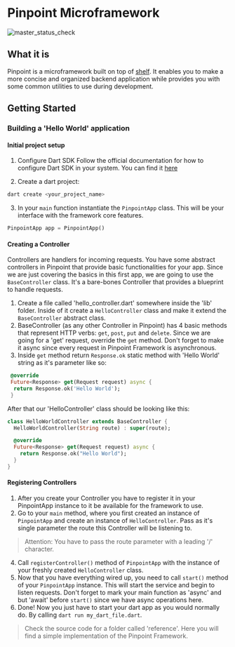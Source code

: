 # Pinpoint Microframework

![master_status_check](https://github.com/github/docs/actions/workflows/main.yml/badge.svg?branch=master)

## What it is
Pinpoint is a microframework built on top of [shelf](https://pub.dev/packages/shelf). It enables you to make a more concise and organized backend application while provides you with some common utilities to use during development.

## Getting Started

### Building a 'Hello World' application

#### Initial project setup

1. Configure Dart SDK
Follow the official documentation for how to configure Dart SDK in your system. You can find it [here](https://dart.dev/get-dart)

2. Create a dart project:
```bash
dart create <your_project_name>
```
3. In your `main` function instantiate the `PinpointApp` class. This will be your interface with the framework core features.
```dart
PinpointApp app = PinpointApp()
```

#### Creating a Controller
Controllers are handlers for incoming requests. You have some abstract controllers in Pinpoint that provide basic functionalities for your app. Since we are just covering the basics in this first app, we are going to use the `BaseController` class. It's a bare-bones Controller that provides a blueprint to handle requests.
1. Create a file called 'hello_controller.dart' somewhere inside the 'lib' folder. Inside of it create a `HelloController` class and make it extend the `BaseController` abstract class.
2. BaseController (as any other Controller in Pinpoint) has 4 basic methods that represent HTTP verbs: `get`, `post`, `put` and `delete`. Since we are going for a 'get' request, override the `get` method. Don't forget to make it async since every request in Pinpoint Framework is asynchronous.
3. Inside `get` method return `Response.ok` static method with 'Hello World' string as it's parameter like so:
```dart
 @override
 Future<Response> get(Request request) async {
  return Response.ok('Hello World');
 }
```
After that our 'HelloController' class should be looking like this:
```dart
class HelloWorldController extends BaseController {
  HelloWorldController(String route) : super(route);

  @override
  Future<Response> get(Request request) async {
    return Response.ok("Hello World");
  }
}
```
#### Registering Controllers
1. After you create your Controller you have to register it in your PinpointApp instance to it be available for the framework to use. 
2. Go to your `main` method, where you first created an instance of `PinpointApp` and create an instance of `HelloController`. Pass as it's single parameter the route this Controller will be listening to. 
> Attention: You have to pass the route parameter with a leading '/' character.
4. Call `registerController()` method of `PinpointApp` with the instance of your freshly created `HelloController` class.
5. Now that you have everything wired up, you need to call `start()` method of your `PinpointApp` instance. This will start the service and begin to listen requests. Don't forget to mark your main function as 'async' and but 'await' before `start()` since we have async operations here.
6. Done! Now you just have to start your dart app as you would normally do. By calling `dart run my_dart_file.dart`.

> Check the source code for a folder called 'reference'. Here you will find a simple implementation of the Pinpoint Framework.
